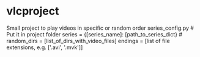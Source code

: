 # vlcproject
Small project to play videos in specific or random order
series_config.py # Put it in project folder
   series = {[series_name]: [path_to_series_dict} #
   random_dirs = [list_of_dirs_with_video_files]
   endings = [list of file extensions, e.g. ['.avi', '.mvk']]
  
